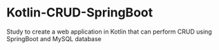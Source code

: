 # Kotlin-CRUD-SpringBoot
Study to create a web application in Kotlin that can perform CRUD using SpringBoot and MySQL database
